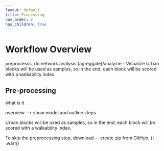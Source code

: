 ```yaml
---
layout: default
title: Processing
nav_order: 2
has_children: true
---
```

# Workflow Overview
preprocesss, do network analysis (agreggate)/analyzie - Visualize 
Urban blocks will be used as samples, so in the end, each block will be scored with a walkability index.

## Pre-processing 
what is it

overview --> show model and outline steps 

Urban blocks will be used as samples, so in the end, each block will be scored with a walkability index.


To skip the preprocessing step, download -- create zip from GitHub.
{: .warn}